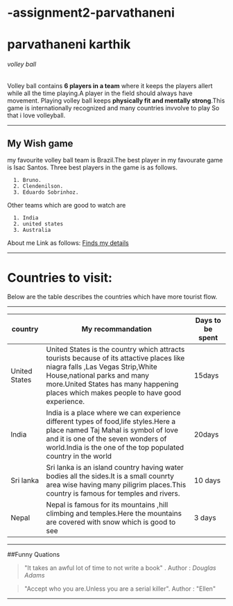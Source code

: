 # -assignment2-parvathaneni
# parvathaneni karthik
###### volley ball

Volley ball contains **6 players in a team** where it keeps the players allert while all the time playing.A player in the field should always have movement. Playing volley ball keeps __physically fit and mentally strong__.This game is internationally recognized and many countries invvolve to play
So that i love volleyball.
 ****
 ## My Wish game
 my favourite volley ball team is Brazil.The best player in my favourate game is Isac Santos.
 Three best players in the game is as follows.
     
      1. Bruno.
      2. Clendenilson.
      3. Eduardo Sobrinhoz.
      
Other teams which are good to watch are
       
      1. India
      2. united states
      3. Australia
       
About me Link as follows: [Finds my details ](AboutMe.md)

*****
# Countries to visit:

Below are the table describes the countries which have more tourist flow.
***

|country |My recommandation|  Days to be spent |
|-----------------|-----------------------------|------------------------
|United States    |United States is the country which attracts tourists because of its attactive places like niagra falls ,Las Vegas Strip,White House,national parks and many more.United States has many happening places which makes people to have good experience.| 15days |
|India            | India is a place where we can experience different types of food,life styles.Here a place named Taj Mahal is symbol of love and it is one of the seven wonders of world.India is the one of the top populated country in the world| 20days  |
|Sri lanka        | Sri lanka is an island country having water bodies all the sides.It is a small counrty area wise having many piligrim places.This country is famous for temples and rivers.| 10 days  |
|Nepal            |Nepal is famous for its mountains ,hill climbing and temples.Here the mountains are covered with snow which is good to see | 3 days|

*****
##Funny Quations

>"It takes an awful lot of time to not write a book" .
    Author : *Douglas Adams*
    
>"Accept who you are.Unless you are a serial killer".
   Author :  "Ellen"
   
*****
